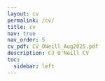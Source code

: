 ```yaml
---
layout: cv
permalink: /cv/
title: cv
nav: true
nav_order: 5
cv_pdf: CV_ONeill_Aug2025.pdf 
description: CJ O'Neill CV
toc:
  sidebar: left
---
```

